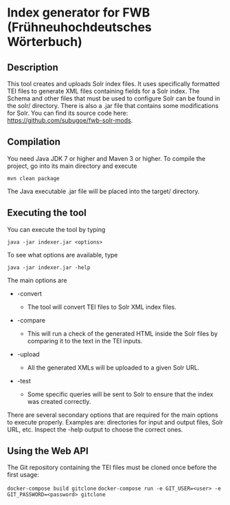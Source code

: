 # Index generator for FWB (Frühneuhochdeutsches Wörterbuch)

## Description

This tool creates and uploads Solr index files.
It uses specifically formatted TEI files to generate XML files containing fields for a Solr index.
The Schema and other files that must be used to configure Solr can be found in the solr/ directory.
There is also a .jar file that contains some modifications for Solr. You can find its source code here: 
https://github.com/subugoe/fwb-solr-mods.

## Compilation

You need Java JDK 7 or higher and Maven 3 or higher.
To compile the project, go into its main directory and execute 

``` mvn clean package ```

The Java executable .jar file will be placed into the target/ directory.

## Executing the tool

You can execute the tool by typing

``` java -jar indexer.jar <options> ```

To see what options are available, type

``` java -jar indexer.jar -help ```

The main options are

* -convert
  * The tool will convert TEI files to Solr XML index files.
  
* -compare
  * This will run a check of the generated HTML inside the Solr files by comparing it to the text in the TEI inputs.

* -upload
  * All the generated XMLs will be uploaded to a given Solr URL.
  
* -test
  * Some specific queries will be sent to Solr to ensure that the index was created correctly.
  
There are several secondary options that are required for the main options to execute properly.
Examples are: directories for input and output files, Solr URL, etc.
Inspect the -help output to choose the correct ones.

## Using the Web API

The Git repository containing the TEI files must be cloned once before the first usage:

``` docker-compose build gitclone ```
``` docker-compose run -e GIT_USER=<user> -e GIT_PASSWORD=<password> gitclone ```

  
  
